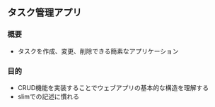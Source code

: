 ## タスク管理アプリ

### 概要
- タスクを作成、変更、削除できる簡素なアプリケーション

### 目的
- CRUD機能を実装することでウェブアプリの基本的な構造を理解する
- slimでの記述に慣れる
